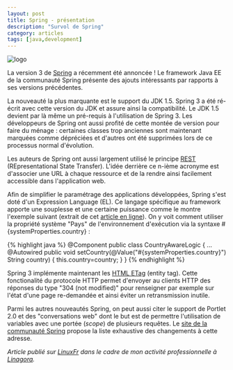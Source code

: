 ```yaml
---
layout: post
title: Spring - présentation
description: "Survol de Spring"
category: articles
tags: [java,development]
---
```


![logo](http://08000linux.com/blogs/files/2010/01/logo1.png)

La version 3 de [Spring](http://www.springsource.org/) a récemment été annoncée ! Le framework Java EE de la communauté Spring présente des ajouts intéressants par rapports à ses versions précédentes.

La nouveauté la plus marquante est le support du JDK 1.5. Spring 3 a été ré-écrit avec cette version du JDK et assure ainsi la compatibilité. Le JDK 1.5 devient par là même un pré-requis à l'utilisation de Spring 3. Les développeurs de Spring ont aussi profité de cette montée de version pour faire du ménage : certaines classes trop anciennes sont maintenant marquées comme dépréciées et d'autres ont été supprimées lors de ce processus normal d'évolution.

Les auteurs de Spring ont aussi largement utilisé le principe [REST](http://fr.wikipedia.org/wiki/Representational_State_Transfer) (REpresentational State Transfer). L'idée derrière ce n-ième acronyme est d'associer une URL à chaque ressource et de la rendre ainsi facilement accessible dans l'application web.

Afin de simplifier le paramétrage des applications développées, Spring s'est doté d'un Expression Language (EL). Ce langage spécifique au framework apporte une souplesse et une certaine puissance comme le montre l'exemple suivant (extrait de cet [article en ligne](http://www.h-online.com/open/features/Expression-Language-746873.html)). On y voit comment utiliser la propriété système "Pays" de l'environnement d'exécution via la syntaxe \#{systemProperties.country} : 

{% highlight java %}
@Component public class CountryAwareLogic {
  ...
  @Autowired
  public void setCountry(@Value("#{systemProperties.country}") String country) {
    this.country=country;
  }
}
{% endhighlight %}

Spring 3 implémente maintenant les [HTML ETag](http://en.wikipedia.org/wiki/HTTP_ETag) (entity tag). Cette fonctionalité du protocole HTTP permet d'envoyer au clients HTTP des réponses du type "304 (not modified)" pour renseigner par exemple sur l'état d'une page re-demandée et ainsi éviter un retransmission inutile.

Parmi les autres nouveautés Spring, on peut aussi citer le support de Portlet 2.0 et des "conversations web" dont le but est de permettre l'utilisation de variables avec une portée (*scope*) de plusieurs requêtes. Le [site de la communauté Spring](http://static.springsource.org/spring-security/site/changelog.html) propose la liste exhaustive des changements à cette adresse.

*Article publié sur [LinuxFr](http://linuxfr.org/~galaux/) dans le cadre de mon activité professionnelle à [Linagora](http://linagora.com/).*

